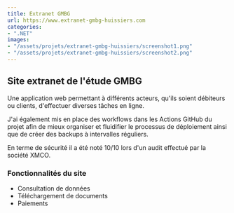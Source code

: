```yaml
---
title: Extranet GMBG
url: https://www.extranet-gmbg-huissiers.com
categories:
- ".NET"
images:
- "/assets/projets/extranet-gmbg-huissiers/screenshot1.png"
- "/assets/projets/extranet-gmbg-huissiers/screenshot2.png"
---
```


## Site extranet de l'étude GMBG

Une application web permettant à différents acteurs, qu'ils soient débiteurs ou clients, d'effectuer diverses tâches en ligne.

J'ai également mis en place des workflows dans les Actions GitHub du projet afin de mieux organiser et fluidifier le processus de déploiement ainsi que de créer des backups à intervalles réguliers.

En terme de sécurité il a été noté 10/10 lors d'un audit effectué par la société XMCO.

### Fonctionnalités du site
- Consultation de données
- Téléchargement de documents
- Paiements